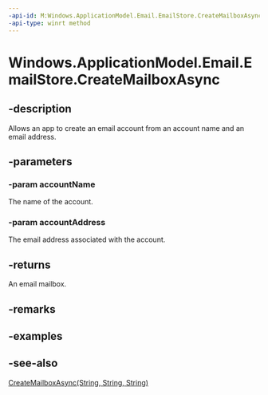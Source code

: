 ----api-id: M:Windows.ApplicationModel.Email.EmailStore.CreateMailboxAsync(System.String,System.String)
-api-type: winrt method
---<!-- Method syntaxpublic Windows.Foundation.IAsyncOperation<Windows.ApplicationModel.Email.EmailMailbox> CreateMailboxAsync(System.String accountName, System.String accountAddress)--># Windows.ApplicationModel.Email.EmailStore.CreateMailboxAsync## -descriptionAllows an app to create an email account from an account name and an email address.## -parameters### -param accountNameThe name of the account.### -param accountAddressThe email address associated with the account.## -returnsAn email mailbox.## -remarks## -examples## -see-also[CreateMailboxAsync(String, String, String)](emailstore_createmailboxasync_1677653897.md)